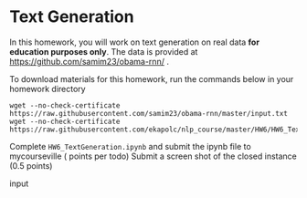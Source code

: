 # Text Generation

In this homework, you will work on text generation on real data **for education purposes only**. The data is provided at https://github.com/samim23/obama-rnn/ .

To download materials for this homework, run the commands below in your homework directory

```
wget --no-check-certificate https://raw.githubusercontent.com/samim23/obama-rnn/master/input.txt
wget --no-check-certificate https://raw.githubusercontent.com/ekapolc/nlp_course/master/HW6/HW6_TextGeneration.ipynb

```

Complete `HW6_TextGeneration.ipynb` and submit the ipynb file to mycourseville ( points per todo)
Submit a screen shot of the closed instance (0.5 points)

input

